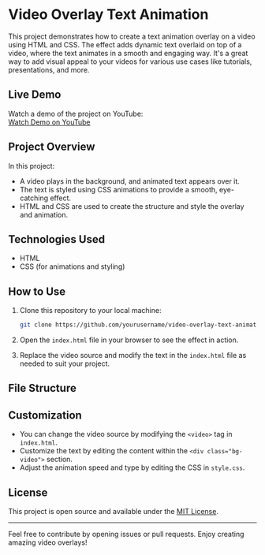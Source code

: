 # Video Overlay Text Animation

This project demonstrates how to create a text animation overlay on a video using HTML and CSS. The effect adds dynamic text overlaid on top of a video, where the text animates in a smooth and engaging way. It's a great way to add visual appeal to your videos for various use cases like tutorials, presentations, and more.

## Live Demo

Watch a demo of the project on YouTube:  
[Watch Demo on YouTube](https://youtube.com/shorts/7QYS2F9a3Do?feature=share)

## Project Overview

In this project:
- A video plays in the background, and animated text appears over it.
- The text is styled using CSS animations to provide a smooth, eye-catching effect.
- HTML and CSS are used to create the structure and style the overlay and animation.

## Technologies Used

- HTML
- CSS (for animations and styling)

## How to Use

1. Clone this repository to your local machine:
    ```bash
    git clone https://github.com/yourusername/video-overlay-text-animation.git
    ```

2. Open the `index.html` file in your browser to see the effect in action.

3. Replace the video source and modify the text in the `index.html` file as needed to suit your project.

## File Structure


## Customization

- You can change the video source by modifying the `<video>` tag in `index.html`.
- Customize the text by editing the content within the `<div class="bg-video">` section.
- Adjust the animation speed and type by editing the CSS in `style.css`.

## License

This project is open source and available under the [MIT License](LICENSE).

---

Feel free to contribute by opening issues or pull requests. Enjoy creating amazing video overlays!



